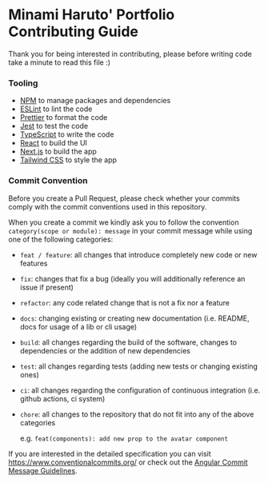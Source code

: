 # Minami Haruto' Portfolio Contributing Guide

Thank you for being interested in contributing, please before writing code take a minute to read this file :)


### Tooling

- [NPM](https://npmjs.com/) to manage packages and dependencies
- [ESLint](https://eslint.org/) to lint the code
- [Prettier](https://prettier.io/) to format the code
- [Jest](https://jestjs.io/) to test the code
- [TypeScript](https://www.typescriptlang.org/) to write the code
- [React](https://reactjs.org/) to build the UI
- [Next.js](https://nextjs.org/) to build the app
- [Tailwind CSS](https://tailwindcss.com/) to style the app



### Commit Convention

Before you create a Pull Request, please check whether your commits comply with
the commit conventions used in this repository.

When you create a commit we kindly ask you to follow the convention
`category(scope or module): message` in your commit message while using one of
the following categories:

- `feat / feature`: all changes that introduce completely new code or new
  features
- `fix`: changes that fix a bug (ideally you will additionally reference an
  issue if present)
- `refactor`: any code related change that is not a fix nor a feature
- `docs`: changing existing or creating new documentation (i.e. README, docs for
  usage of a lib or cli usage)
- `build`: all changes regarding the build of the software, changes to
  dependencies or the addition of new dependencies
- `test`: all changes regarding tests (adding new tests or changing existing
  ones)
- `ci`: all changes regarding the configuration of continuous integration (i.e.
  github actions, ci system)
- `chore`: all changes to the repository that do not fit into any of the above
  categories

  e.g. `feat(components): add new prop to the avatar component`


If you are interested in the detailed specification you can visit
https://www.conventionalcommits.org/ or check out the
[Angular Commit Message Guidelines](https://github.com/angular/angular/blob/22b96b9/CONTRIBUTING.md#-commit-message-guidelines).
